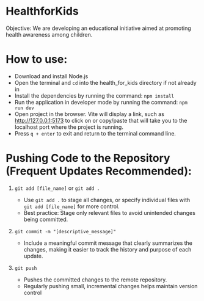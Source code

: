 # HealthforKids
Objective: We are developing an educational initiative aimed at promoting health awareness among children.

# How to use:
- Download and install Node.js
- Open the terminal and `cd` into the health_for_kids directory if not already in
- Install the dependencies by running the command: `npm install`
- Run the application in developer mode by running the command: `npm run dev`
- Open project in the browser. Vite will display a link, such as http://127.0.0.1:5173 to click on or copy/paste that will take you to the localhost port where the project is running. 
- Press `q + enter` to exit and return to the terminal command line.

# Pushing Code to the Repository (Frequent Updates Recommended):
1. `git add [file_name]` or `git add .` 
    - Use `git add .` to stage all changes, or specify individual files with `git add [file_name]` for more control.
    - Best practice: Stage only relevant files to avoid unintended changes being committed.

2. `git commit -m "[descriptive_message]"` 
    - Include a meaningful commit message that clearly summarizes the changes, making it easier to track the history and purpose of each update.

3. `git push` 
    - Pushes the committed changes to the remote repository.
    - Regularly pushing small, incremental changes helps maintain version control

